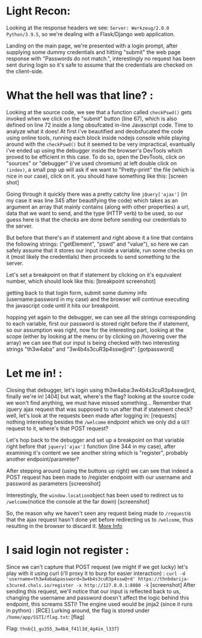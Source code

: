 # Light Recon:
Looking at the response headers we see: `Server: Werkzeug/2.0.0 Python/3.9.5`, so we're dealing with a Flask/Django web application.

Landing on the main page, we're presented with a login prompt, after supplying some dummy credentials and hitting "submit" the web page response with "Passwords do not match.", interestingly no request has been sent during login so it's safe to assume that the credentials are checked on the client-side.

# What the hell was that line? :
Looking at the source code, we see that a function called `checkPswd()` gets invoked when we click on the "submit" button (line 67), which is also defined on line 72 inside a long obsufcated in-line Javascript code. Time to analyze what it does!
At first i've beautified and deobsfucated the code using online tools, running each block inside nodejs console while playing around with the `checkPswd()` but it seemed to be very impractical, evantually i've ended up using the debugger inside the browser's DevTools which proved to be efficient in this case.
To do so, open the DevTools, click on "sources" or "debugger" (i've used chromium) at left double click on `(index)`, a small pop up will ask if we want to "Pretty-print" the file (which is nice in our case), click on it. you should have something like this: [screen shot]

Going through it quickly there was a pretty catchy line `jQuery['ajax']` (in my case it was line 345 after beautifying the code) which takes as an argument an array that mainly contains (along with other properties) a url, data that we want to send, and the type (HTTP verb) to be used, so our guess here is that the checks are done before sending our credentials to the server.

But before that there's an if statement and right above it a line that contains the following strings: ("getElement", "pswd" and "value"), so here we can safely assume that it stores our input inside a variable, run some checks on it (most likely the credentials) then proceeds to send something to the server.

Let's set a breakpoint on that if statement by clicking on it's equivalent number, which should look like this: [breakpoint screenshot]

getting back to that login form, submit some dummy info (username:password in my case) and the browser will continue executing the javascript code until it hits our breakpoint.

hopping yet again to the debugger, we can see all the strings corresponding to each variable, first our password is stored right before the if statement, so our assumption was right, now for the interesting part, looking at the scope (either by looking at the menu or by clicking on /hovering over the array) we can see that our input is being checked with two interesting strings "th3w4aba" and "3w4b4s3cuR3p4ssw@rd": [gotpassword]

# Let me in! : 
Closing that debugger, let's login using th3w4aba:3w4b4s3cuR3p4ssw@rd, finally we're in!
[404]
but wait, where's the flag? 
looking at the source code we won't find anything, we must have missed something...
Remember that jquery ajax request that was supposed to run after that if statement check? well, let's look at the requests been made after logging in:
[requests]
nothing interesting besides the `/welcome` endpoint which we only did a `GET` request to it, where's that POST request?

Let's hop back to the debugger and set up a breakpoint on that variable right before that `jquery['ajax']` function (line 344 in my case), after examining it's content we see another string which is "register", probably another endpoint/parameter?

After stepping around (using the buttons up right) we can see that indeed a POST request has been made to /register endpoint with our username and password as parameters [screenshot]

Interestingly, the `window.location`object has been used to redirect us to `/welcome`(notice the console at the far down) [screenshot]

So, the reason why we haven't seen any request being made to `/request`is that the ajax request hasn't done yet before redirecting us to `/welcome`, thus resulting in the browser to discard it. [More Info](https://stackoverflow.com/questions/16961896/ajax-call-and-window-location) 
# I said login not register :
Since we can't capture that POST request (we might if we got lucky) let's play with it using curl (i'll proxy it to burp for easier interaction) : `curl -d 'username=th3w4aba&password=3w4b4s3cuR3p4ssw@rd' https://thnbdarija-s3cured.chals.io/register -x http://127.0.0.1:8080 -k`
[screenshot]
After sending this request, we'll notice that our input is reflected back to us, changing the username and password doesn't affect the logic behind this endpoint, this screams SSTI!
The engine used would be jinja2 (since it runs in python) :
[RCE]
Lurking around, the flag is stored under `/home/app/SSTI/flag.txt`:
[flag]

Flag: `thnb{1_gu355_3w4b4_f41l3d_4g4in_l337}`


